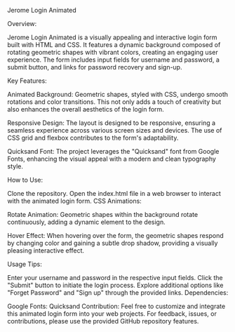 Jerome Login Animated

Overview:

Jerome Login Animated is a visually appealing and interactive login form built with HTML and CSS. It features a dynamic background composed of rotating geometric shapes with vibrant colors, creating an engaging user experience. The form includes input fields for username and password, a submit button, and links for password recovery and sign-up.

Key Features:

Animated Background: Geometric shapes, styled with CSS, undergo smooth rotations and color transitions. This not only adds a touch of creativity but also enhances the overall aesthetics of the login form.

Responsive Design: The layout is designed to be responsive, ensuring a seamless experience across various screen sizes and devices. The use of CSS grid and flexbox contributes to the form's adaptability.

Quicksand Font: The project leverages the "Quicksand" font from Google Fonts, enhancing the visual appeal with a modern and clean typography style.

How to Use:

Clone the repository.
Open the index.html file in a web browser to interact with the animated login form.
CSS Animations:

Rotate Animation: Geometric shapes within the background rotate continuously, adding a dynamic element to the design.

Hover Effect: When hovering over the form, the geometric shapes respond by changing color and gaining a subtle drop shadow, providing a visually pleasing interactive effect.

Usage Tips:

Enter your username and password in the respective input fields.
Click the "Submit" button to initiate the login process.
Explore additional options like "Forget Password" and "Sign up" through the provided links.
Dependencies:

Google Fonts: Quicksand
Contribution:
Feel free to customize and integrate this animated login form into your web projects. For feedback, issues, or contributions, please use the provided GitHub repository features.

